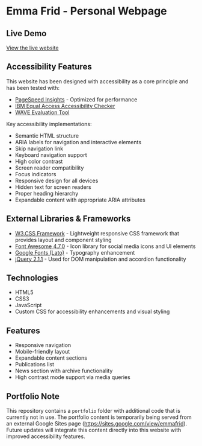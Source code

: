 # Emma Frid - Personal Webpage

## Live Demo
[View the live website](https://emmafrid.github.io)



## Accessibility Features
This website has been designed with accessibility as a core principle and has been tested with:

- [PageSpeed Insights](https://pagespeed.web.dev/) - Optimized for performance
- [IBM Equal Access Accessibility Checker](https://www.ibm.com/able/toolkit/verify/accessibility-checker/)
- [WAVE Evaluation Tool](https://wave.webaim.org/)

Key accessibility implementations:
- Semantic HTML structure
- ARIA labels for navigation and interactive elements
- Skip navigation link
- Keyboard navigation support
- High color contrast
- Screen reader compatibility
- Focus indicators
- Responsive design for all devices
- Hidden text for screen readers
- Proper heading hierarchy
- Expandable content with appropriate ARIA attributes

## External Libraries & Frameworks
- [W3.CSS Framework](https://www.w3schools.com/w3css/) - Lightweight responsive CSS framework that provides layout and component styling
- [Font Awesome 4.7.0](https://fontawesome.com/v4.7.0/) - Icon library for social media icons and UI elements
- [Google Fonts (Lato)](https://fonts.google.com/specimen/Lato) - Typography enhancement
- [jQuery 2.1.1](https://ajax.googleapis.com/ajax/libs/jquery/2.1.1/jquery.min.js) - Used for DOM manipulation and accordion functionality

## Technologies
- HTML5
- CSS3
- JavaScript
- Custom CSS for accessibility enhancements and visual styling

## Features
- Responsive navigation
- Mobile-friendly layout
- Expandable content sections
- Publications list
- News section with archive functionality
- High contrast mode support via media queries

## Portfolio Note
This repository contains a `portfolio` folder with additional code that is currently not in use. The portfolio content is temporarily being served from an external Google Sites page (https://sites.google.com/view/emmafrid). Future updates will integrate this content directly into this website with improved accessibility features.
